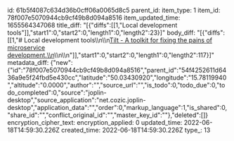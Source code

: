 id: 61b5f4087c634d36b0cff06a0065d8c5
parent_id: 
item_type: 1
item_id: 78f007e5070944cb9cf49b8d094a8516
item_updated_time: 1655564347068
title_diff: "[{\"diffs\":[[1,\"Local development tools\"]],\"start1\":0,\"start2\":0,\"length1\":0,\"length2\":23}]"
body_diff: "[{\"diffs\":[[1,\"# Local development tools\\\n\\\n[Tilt - A toolkit for fixing the pains of microservice development.\\\n](https://tilt.dev/)\\\n\\\n\"]],\"start1\":0,\"start2\":0,\"length1\":0,\"length2\":117}]"
metadata_diff: {"new":{"id":"78f007e5070944cb9cf49b8d094a8516","parent_id":"54f4252611d6436a9e5f24fbd5e430cc","latitude":"50.03430920","longitude":"15.78119940","altitude":"0.0000","author":"","source_url":"","is_todo":0,"todo_due":0,"todo_completed":0,"source":"joplin-desktop","source_application":"net.cozic.joplin-desktop","application_data":"","order":0,"markup_language":1,"is_shared":0,"share_id":"","conflict_original_id":"","master_key_id":""},"deleted":[]}
encryption_cipher_text: 
encryption_applied: 0
updated_time: 2022-06-18T14:59:30.226Z
created_time: 2022-06-18T14:59:30.226Z
type_: 13